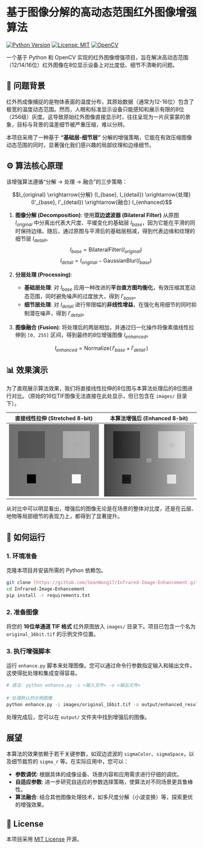 # 基于图像分解的高动态范围红外图像增强算法

[![Python Version](https://img.shields.io/badge/Python-3.8%2B-blue.svg)](https://www.python.org/downloads/)
[![License: MIT](https://img.shields.io/badge/License-MIT-yellow.svg)](https://opensource.org/licenses/MIT)
[![OpenCV](https://img.shields.io/badge/OpenCV-4.x-green.svg)](https://opencv.org/)

一个基于 Python 和 OpenCV 实现的红外图像增强项目，旨在解决高动态范围（12/14/16位）红外图像在8位显示设备上对比度低、细节不清晰的问题。

## 📖 问题背景

红外热成像捕捉的是物体表面的温度分布，其原始数据（通常为12-16位）包含了极宽的温度动态范围。然而，人眼和标准显示设备只能感知和展示有限的8位（256级）灰度。这导致原始红外图像直接显示时，往往呈现为一片灰蒙蒙的景象，目标与背景的温差细节被严重压缩，难以分辨。

本项目采用了一种基于 **“基础层-细节层”** 分解的增强策略，它能在有效压缩图像动态范围的同时，显著强化我们感兴趣的局部纹理和边缘细节。

## ⚙️ 算法核心原理

该增强算法遵循“分解 → 处理 → 融合”的三步策略：

```math
I_{original} \xrightarrow{分解} (I_{base}, I_{detail}) \xrightarrow{处理} (I'_{base}, I'_{detail}) \xrightarrow{融合} I_{enhanced}
```

1.  **图像分解 (Decomposition)**: 使用**双边滤波器 (Bilateral Filter)** 从原图 $I_{original}$ 中分离出代表大尺度、平缓变化的基础层 $I_{base}$，因为它能在平滑的同时保持边缘。随后，通过原图与平滑后的基础层相减，得到代表边缘和纹理的细节层 $I_{detail}$。
    $$I_{base} = \text{BilateralFilter}(I_{original})$$
    $$I_{detail} = I_{original} - \text{GaussianBlur}(I_{base})$$

2.  **分层处理 (Processing)**:
    * **基础层处理**: 对 $I_{base}$ 应用一种改进的**平台直方图均衡化**，有效压缩其宽动态范围，同时避免噪声的过度放大，得到 $I'_{base}$。
    * **细节层处理**: 对 $I_{detail}$ 进行带限幅的**非线性增益**，在强化有用细节的同时抑制潜在噪声，得到 $I'_{detail}$。

3.  **图像融合 (Fusion)**: 将处理后的两层相加，并通过归一化操作将像素值线性拉伸到 `[0, 255]` 区间，得到最终的8位增强图像 $I_{enhanced}$。
```math
I_{enhanced} = \text{Normalize}(\,I'_{base} + I'_{detail}\,)
```

## 📊 效果演示

为了直观展示算法效果，我们将直接线性拉伸的8位图与本算法处理后的8位图进行对比。（原始的16位TIF图像无法直接在此处显示，但已包含在 `images/` 目录下）。

| 直接线性拉伸 (Stretched 8-bit) | 本算法增强后 (Enhanced 8-bit) |
| :---------------------------------: | :----------------------------------: |
|  ![直接拉伸图](images/stretched_8bit.png)   | ![算法增强图](images/enhanced_8bit.png)  |

从对比中可以明显看出，增强后的图像无论是在场景的整体对比度，还是在云层、地物等局部细节的表现力上，都得到了显著提升。

## 🚀 如何运行

### 1. 环境准备

克隆本项目并安装所需的 Python 依赖包。

```bash
git clone [https://github.com/SeanWong17/Infrared-Image-Enhancement.git](https://github.com/your-username/Infrared-Image-Enhancement.git)
cd Infrared-Image-Enhancement
pip install -r requirements.txt
```

### 2. 准备图像

将您的 **16位单通道 TIF 格式** 红外原图放入 `images/` 目录下。项目已包含一个名为 `original_16bit.tif` 的示例文件位置。

### 3. 执行增强脚本

运行 `enhance.py` 脚本来处理图像。您可以通过命令行参数指定输入和输出文件，这使得批处理和集成变得容易。

```bash
# 语法: python enhance.py -i <输入文件> -o <输出文件>

# 处理默认的示例图像
python enhance.py -i images/original_16bit.tif -o output/enhanced_result.png
```

处理完成后，您可以在 `output/` 文件夹中找到增强后的图像。

## 展望

本算法的效果依赖于若干关键参数，如双边滤波的 `sigmaColor`、`sigmaSpace`，以及细节裁剪的 `sigma_r` 等。在实际应用中，您可以：
* **参数调优**: 根据具体的成像设备、场景内容和应用需求进行仔细的调优。
* **自适应参数**: 进一步研究自适应的参数选择策略，使算法对不同场景更具鲁棒性。
* **算法融合**: 结合其他图像处理技术，如多尺度分解（小波变换）等，探索更优的增强效果。

## 📄 License

本项目采用 [MIT License](LICENSE) 开源。
